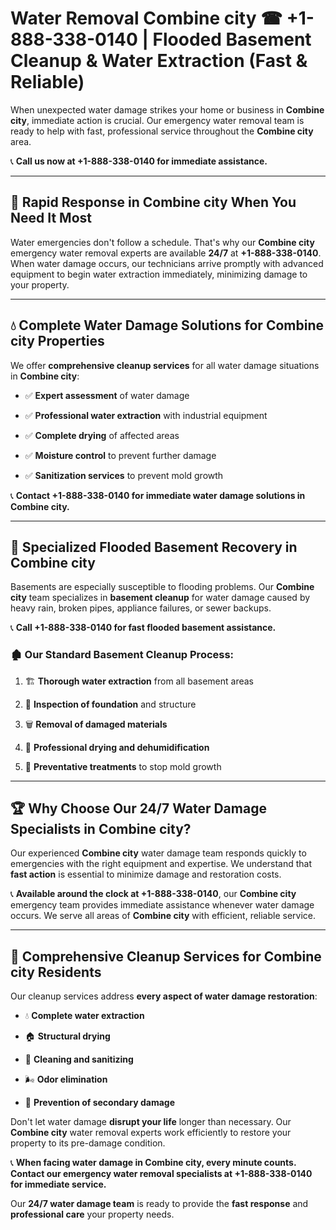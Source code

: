 # Water Removal Combine city ☎ +1-888-338-0140 | Flooded Basement Cleanup & Water Extraction (Fast & Reliable)

When unexpected water damage strikes your home or business in **Combine city**, immediate action is crucial. Our emergency water removal team is ready to help with fast, professional service throughout the **Combine city** area. 

📞 **Call us now at +1-888-338-0140 for immediate assistance.**
---
## 🚀 Rapid Response in Combine city When You Need It Most
Water emergencies don't follow a schedule. That's why our **Combine city** emergency water removal experts are available **24/7** at **+1-888-338-0140**. When water damage occurs, our technicians arrive promptly with advanced equipment to begin water extraction immediately, minimizing damage to your property.
---
## 💧 Complete Water Damage Solutions for Combine city Properties
We offer **comprehensive cleanup services** for all water damage situations in **Combine city**:
- ✅ **Expert assessment** of water damage  
- ✅ **Professional water extraction** with industrial equipment  
- ✅ **Complete drying** of affected areas  
- ✅ **Moisture control** to prevent further damage  
- ✅ **Sanitization services** to prevent mold growth  
📞 **Contact +1-888-338-0140 for immediate water damage solutions in Combine city.**
---
## 🌊 Specialized Flooded Basement Recovery in Combine city
Basements are especially susceptible to flooding problems. Our **Combine city** team specializes in **basement cleanup** for water damage caused by heavy rain, broken pipes, appliance failures, or sewer backups. 
📞 **Call +1-888-338-0140 for fast flooded basement assistance.**
### 🏚️ Our Standard Basement Cleanup Process:
1. 🏗️ **Thorough water extraction** from all basement areas  
2. 🔎 **Inspection of foundation** and structure  
3. 🗑️ **Removal of damaged materials**  
4. 💨 **Professional drying and dehumidification**  
5. 🚫 **Preventative treatments** to stop mold growth  
---
## 🏆 Why Choose Our 24/7 Water Damage Specialists in Combine city?
Our experienced **Combine city** water damage team responds quickly to emergencies with the right equipment and expertise. We understand that **fast action** is essential to minimize damage and restoration costs.
📞 **Available around the clock at +1-888-338-0140**, our **Combine city** emergency team provides immediate assistance whenever water damage occurs. We serve all areas of **Combine city** with efficient, reliable service.
---
## 🧹 Comprehensive Cleanup Services for Combine city Residents
Our cleanup services address **every aspect of water damage restoration**:
- 💧 **Complete water extraction**  
- 🏠 **Structural drying**  
- 🧼 **Cleaning and sanitizing**  
- 🌬️ **Odor elimination**  
- 🚫 **Prevention of secondary damage**  
Don't let water damage **disrupt your life** longer than necessary. Our **Combine city** water removal experts work efficiently to restore your property to its pre-damage condition.
📞 **When facing water damage in Combine city, every minute counts. Contact our emergency water removal specialists at +1-888-338-0140 for immediate service.**
Our **24/7 water damage team** is ready to provide the **fast response** and **professional care** your property needs.
